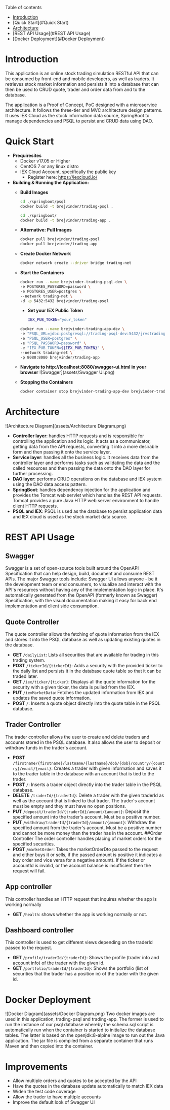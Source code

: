 Table of contents
* [Introduction](#Introduction)
* [Quick Start](#Quick Start)
* [Architecture](#Architecture)
* [REST API Usage](#REST API Usage)
* [Docker Deployment](#Docker Deployment)

# Introduction
This application is an online stock trading simulation RESTful API that can be consumed by front-end and mobile developers, as well as traders. It retrieves stock market information and persists it into a database that can then be used to CRUD quote, trader and order data from and to the database.

The application is a Proof of Concept, PoC designed with a microservice architecture. It follows the three-tier and MVC architecture design patterns. It uses IEX Cloud as the stock information data source, SpringBoot to manage dependencies and PSQL to persist and CRUD data using DAO.
 
# Quick Start
- **Prequiresites**
    - Docker v17.05 or Higher
    - CentOS 7 or any linux distro
    - IEX Cloud Account, specifically the public key
        - Register here: https://iexcloud.io/
- **Building & Running the Application:**
    * **Build Images**
        ```bash
        cd ./springboot/psql
        docker build -t brejvinder/trading-psql .
        ```
        ```bash
        cd ./springboot/
        docker build -t brejvinder/trading-app .
        ```
    * **Alternative: Pull Images**
        ```bash
        docker pull brejvinder/trading-psql
        docker pull brejvinder/trading-app
        ```
    * **Create Docker Network**
        ```bash
        docker network create --driver bridge trading-net
        ```
    * **Start the Containers**
        ```bash
        docker run --name brejvinder-trading-psql-dev \
        -e POSTGRES_PASSWORD=password \
        -e POSTGRES_USER=postgres \
        --network trading-net \
        -d -p 5432:5432 brejvinder/trading-psql
        ```
        * **Set your IEX Public Token**
            ```bash
            IEX_PUB_TOKEN="your_token"
            ```
        
        ```bash
        docker run --name brejvinder-trading-app-dev \
        -e "PSQL_URL=jdbc:postgresql://trading-psql-dev:5432/jrvstrading" \
        -e "PSQL_USER=postgres" \
        -e "PSQL_PASSWORD=password" \
        -e "IEX_PUB_TOKEN=${IEX_PUB_TOKEN}" \
        --network trading-net \
        -p 8080:8080 brejvinder/trading-app
        ```
    * **Navigate to http://localhost:8080/swagger-ui.html in your browser**
        ![Swagger](assets/Swagger UI.png)
    * **Stopping the Containers**
        ```bash
        docker container stop brejvinder-trading-app-dev brejvinder-trading-psql-dev
        ```

# Architecture
![Architecture Diagram](assets/Architecture Diagram.png)
- **Controller layer**: handles HTTP requests and is responsible for controlling the application and its logic. It acts as a communicator, getting data from the API requests, converting it into a more desirable form and then passing it onto the service layer.
- **Service layer**: handles all the business logic. It receives data from the controller layer and performs tasks such as validating the data and the called resources and then passing the data onto the DAO layer for further processing.
- **DAO layer**: performs CRUD operations on the database and IEX system using the DAO data access pattern.
- **SpringBoot**: handles dependency injection for the application and provides the Tomcat web servlet which handles the REST API requests. Tomcat provides a pure Java HTTP web server environment to handle client HTTP requests.
- **PSQL and IEX**:  PSQL is used as the database to persist application data and IEX cloud is used as the stock market data source.

# REST API Usage
## Swagger
Swagger is a set of open-source tools built around the OpenAPI Specification that can help design, build, document and consume REST APIs. The major Swagger tools include: Swagger UI allows anyone - be it the development team or  end consumers, to visualize and interact with the API's resources without having any of the implementation logic in place. It's automatically generated from the OpenAPI (formerly known as Swagger) Specification, with the visual documentation making it easy for back end implementation and client side consumption.
## Quote Controller
The quote controller allows the fetching of quote information from the IEX and stores it into the PSQL database as well as updating existing quotes 
in the database. 
  - **GET** `/dailyList`: Lists all securities that are available for trading in this trading system.
  - **POST** `/tickerId/{tickerId}`: Adds a security with the provided ticker to the daily list and persists it in the database quote table so 
  that it can be traded later. 
  - **GET** `/iex/ticker/{ticker}`: Displays all the quote information for the security with a given ticker, the data is pulled from the IEX.
  - **PUT** `/iexMarketData`: Fetches the updated information from IEX and updates the saved quote information. 
  - **POST** `/`: Inserts a quote object directly into the quote table in the PSQL database.
## Trader Controller
The trader controller allows the user to create and delete traders and accounts stored in the PSQL database. It also allows the user to deposit 
or withdraw funds in the trader's account. 
- **POST** `/firstname/{firstname}/lastname/{lastname}/dob/{dob}/country/{country}/email/{email}`: Creates a trader with given information and saves 
it to the trader table in the database with an account that is tied to the trader. 
- **POST** `/`: Inserts a trader object directly into the trader table in the PSQL database.
- **DELETE** `/traderId/{traderId}`: Delete a trader with the given traderId as well as the account that is linked to that trader. The trader's
account must be empty and they must have no open positions. 
- **PUT** `/deposit/traderId/{traderId}/amount/{amount}`: Deposit the specified amount into the trader's account. Must be a positive number. 
- **PUT** `/withdraw/traderId/{traderId}/amount/{amount}`: Withdraw the specified amount from the trader's account. Must be a positive number and 
cannot be more money than the trader has in the account. 
##Order Controller
The order controller handles placing of market orders for the specified securities. 
- **POST** `/marketOrder`: Takes the marketOrderDto passed to the request and either buys it or sells, if the passed amount is positive it 
indicates a buy order and vice versa for a negative amount). If the ticker or accountId is invalid, or the account balance is insufficient 
then the request will fail. 
## App controller
This controller handles an HTTP request that inquires whether the app is working normally
- **GET** `/health`: shows whether the app is working normally or not.
## Dashboard controller
This controller is used to get different views depending on the traderId passed to the request. 
- **GET** `/profile/traderId/{traderId}`: Shows the profile (trader info and account info) of the trader with the given id. 
- **GET** `/portfolio/traderId/{traderId}`: Shows the portfolio (list of securities that the trader has a position in) of the trader with the given id. 

# Docker Deployment
![Docker Diagram](assets/Docker Diagram.png)
Two docker images are used in this application, trading-psql and trading-app. The former is used to run the instance of our psql database whereby the schema.sql script is automatically run when the container is started to initialize the database tables. The latter is based on the openjdk:8-alpine image to run out the Java application. The jar file is compiled from a separate container that runs Maven and then copied into the container.

# Improvements
- Allow multiple orders and quotes to be accepted by the API
- Have the quotes in the database update automatically to match IEX data
- Widen the test code coverage
- Allow the trader to have multiple accounts
- Improve the default look of Swagger UI